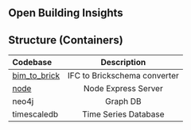 ## Open Building Insights

## Structure (Containers)

| Codebase                     |         Description          |
| :--------------------------- | :--------------------------: |
| [bim_to_brick](bim_to_brick) | IFC to Brickschema converter |
| [node](node)                 |     Node Express Server      |
| neo4j                        |           Graph DB           |
| timescaledb                  |     Time Series Database     |
